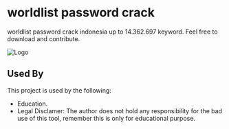 
# worldlist password crack

worldlist password crack indonesia up to 14.362.697 keyword.
Feel free to download and contribute.

![Logo](https://media.cybernews.com/images/featured/2020/08/password-cracking-techniques-1.jpg)


## Used By

This project is used by the following:

- Education.
- Legal Disclamer: The author does not hold any responsibility for the bad use of this tool, remember this is only for educational purpose.
